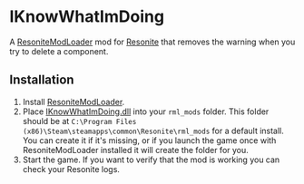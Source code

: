 # IKnowWhatImDoing

A [ResoniteModLoader](https://github.com/resonite-modding-group/ResoniteModLoader) mod for [Resonite](https://resonite.com/) that removes the warning when you try to delete a component.

## Installation
1. Install [ResoniteModLoader](https://github.com/resonite-modding-group/ResoniteModLoader).
1. Place [IKnowWhatImDoing.dll](https://github.com/art0007i/IKnowWhatImDoing/releases/latest/download/IKnowWhatImDoing.dll) into your `rml_mods` folder. This folder should be at `C:\Program Files (x86)\Steam\steamapps\common\Resonite\rml_mods` for a default install. You can create it if it's missing, or if you launch the game once with ResoniteModLoader installed it will create the folder for you.
1. Start the game. If you want to verify that the mod is working you can check your Resonite logs.